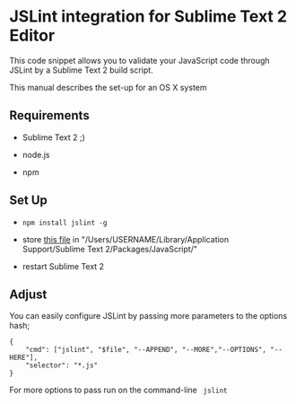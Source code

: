 # JSLint integration for Sublime Text 2 Editor

This code snippet allows you to validate your JavaScript code 
through JSLint by a Sublime Text 2 build script.

This manual describes the set-up for an OS X system



## Requirements

* Sublime Text 2 ;)

* node.js

* npm



## Set Up

*  ```npm install jslint -g```

* store [this file](https://raw.github.com/LennyLinux/Sandbox/master/JSLint-Sublime-Text-2/JSLint.sublime-build) in "/Users/USERNAME/Library/Application Support/Sublime Text 2/Packages/JavaScript/"

* restart Sublime Text 2



## Adjust

You can easily configure JSLint by passing more parameters to the options hash;
    
    {
	    "cmd": ["jslint", "$file", "--APPEND", "--MORE","--OPTIONS", "--HERE"],
	    "selector": "*.js"
    }

    
For more options to pass run on the command-line
``` jslint```